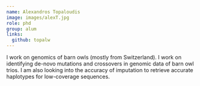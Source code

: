 ```yaml
---
name: Alexandros Topaloudis
image: images/alexT.jpg
role: phd
group: alum
links:
  github: topalw
---
```


I work on genomics of barn owls (mostly from Switzerland). I work on identifying de-novo mutations and crossovers in genomic data of barn owl trios. I am also looking into the accuracy of imputation to retrieve accurate haplotypes for low-coverage sequences.
